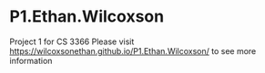 # P1.Ethan.Wilcoxson
Project 1 for CS 3366
Please visit https://wilcoxsonethan.github.io/P1.Ethan.Wilcoxson/ to see more information
